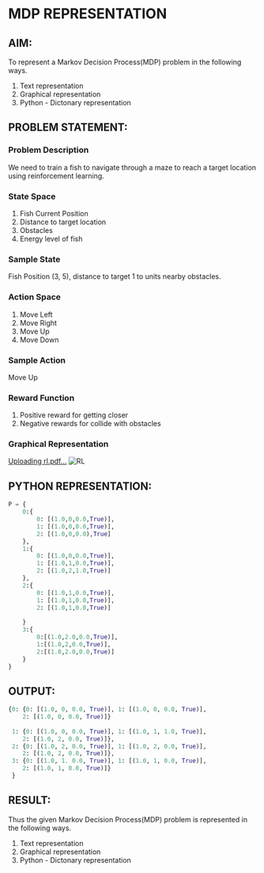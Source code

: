 # MDP REPRESENTATION

## AIM:

To represent a Markov Decision Process(MDP) problem in the following ways.

  1. Text representation
  2. Graphical representation
  3. Python - Dictonary representation

## PROBLEM STATEMENT:


### Problem Description

We need to train a fish to navigate through a maze to reach a target location using reinforcement learning.

### State Space

1. Fish Current Position
2. Distance to target location
3. Obstacles
4. Energy level of fish

### Sample State

Fish Position (3, 5), distance to target 1 to units nearby obstacles.

### Action Space

1. Move Left
2. Move Right
3. Move Up
4. Move Down

### Sample Action

Move Up

### Reward Function

1. Positive reward for getting closer
2. Negative rewards for collide with obstacles

### Graphical Representation
[Uploading rl.pdf…]()
![RL](https://github.com/ragul-2004/mdp-representation/assets/94367917/43e15dd7-0847-425e-a9cd-a8d0b505097b)



## PYTHON REPRESENTATION:
```python
P = {
    0:{
        0: [(1.0,0,0.0,True)],
        1: [(1.0,0,0.0,True)],
        2: [(1.0,0,0.0),True]
    },
    1:{
        0: [(1.0,0,0.0,True)],
        1: [(1.0,1,0.0,True)],
        2: [(1.0,2,1.0,True)]
    },
    2:{
        0: [(1.0,1,0.0,True)],
        1: [(1.0,1,0.0,True)],
        2: [(1.0,1,0.0,True)]
        
    }
    3:{
        0:[(1.0,2.0,0.0,True)],
        1:[(1.0,2,0.0,True)],
        2:[(1.0,2.0,0.0,True)]
    }
}
```
## OUTPUT:
```python
{0: {0: [(1.0, 0, 0.0, True)], 1: [(1.0, 0, 0.0, True)], 
    2: [(1.0, 0, 0.0, True)]} 
    
 1: {0: [(1.0, 0, 0.0, True)], 1: [(1.0, 1, 1.0, True)], 
    2: [(1.0, 2, 0.0, True)]},
 2: {0: [(1.0, 2, 0.0, True)], 1: [(1.0, 2, 0.0, True)], 
    2: [(1.0, 2, 0.0, True)]},
 3: {0: [(1.0, 1. 0.0, True)], 1: [(1.0, 1, 0.0, True)], 
    2: [(1.0, 1, 0.0, True)]}
 }
```
## RESULT:

Thus the given Markov Decision Process(MDP) problem is represented in the following ways.

  1. Text representation
  2. Graphical representation
  3. Python - Dictonary representation
